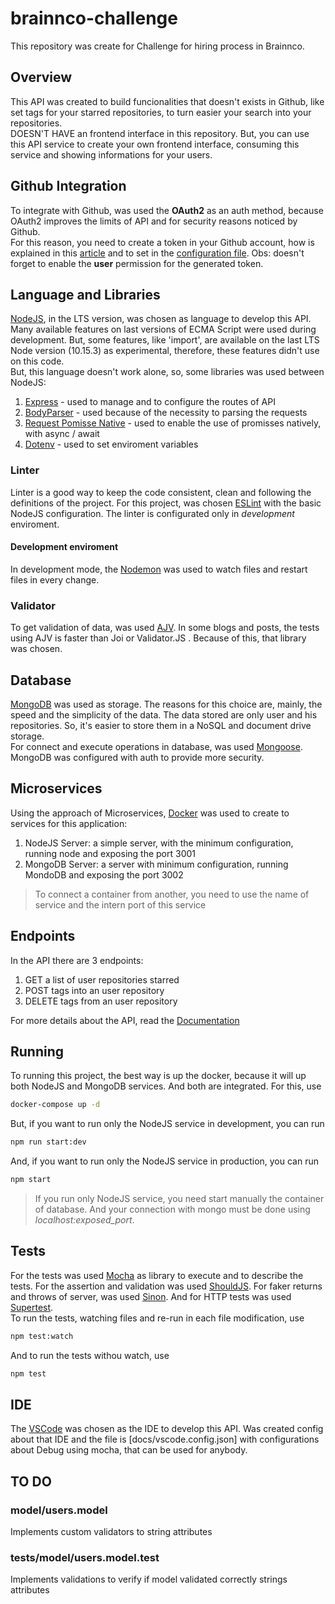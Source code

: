 # brainnco-challenge

This repository was create for Challenge for hiring process in Brainnco.

## Overview

This API was created to build funcionalities that doesn't exists in Github, like set tags for your starred repositories, to turn easier your search into your repositories.  
DOESN'T HAVE an frontend interface in this repository. But, you can use this API service to create your own frontend interface, consuming this service and showing informations for your users.  

## Github Integration

To integrate with Github, was used the **OAuth2** as an auth method, because OAuth2 improves the limits of API and for security reasons noticed by Github.  
For this reason, you need to create a token in your Github account, how is explained in this [article](https://help.github.com/en/articles/creating-a-personal-access-token-for-the-command-line) and to set in the [configuration file](#enviroment-variable). Obs: doesn't forget to enable the **user** permission for the generated token.

## Language and Libraries

[NodeJS](http://nodejs.org), in the LTS version, was chosen as language to develop this API. Many available features on last versions of ECMA Script were used during development. But, some features, like 'import', are available on the last LTS Node version (10.15.3) as experimental, therefore, these features didn't use on this code.  
But, this language doesn't work alone, so, some libraries was used between NodeJS:

1. [Express](https://expressjs.com/pt-br/) - used to manage and to configure the routes of API
2. [BodyParser](https://www.npmjs.com/package/body-parser) - used because of the necessity to parsing the requests
3. [Request Pomisse Native](https://github.com/request/request-promise-native) - used to enable the use of promisses natively, with async / await
4. [Dotenv](https://www.npmjs.com/package/dotenv) - used to set enviroment variables

### Linter

Linter is a good way to keep the code consistent, clean and following the definitions of the project. For this project, was chosen [ESLint](https://eslint.org/) with the basic NodeJS configuration. The linter is configurated only in *development* enviroment.

#### Development enviroment

In development mode, the [Nodemon](https://nodemon.io/) was used to watch files and restart files in every change.

### Validator

To get validation of data, was used [AJV](https://github.com/epoberezkin/ajv). In some blogs and posts, the tests using AJV is faster than Joi or Validator.JS . Because of this, that library was chosen.

## Database

[MongoDB](https://www.mongodb.com/) was used as storage. The reasons for this choice are, mainly, the speed and the simplicity of the data. The data stored are only user and his repositories. So, it's easier to store them in a NoSQL and document drive storage.  
For connect and execute operations in database, was used [Mongoose](https://mongoosejs.com/).  
MongoDB was configured with auth to provide more security.

## Microservices

Using the approach of Microservices, [Docker](https://docker.com) was used to create to services for this application:

1. NodeJS Server: a simple server, with the minimum configuration, running node and exposing the port 3001
2. MongoDB Server: a server with minimum configuration, running MondoDB and exposing the port 3002

> To connect a container from another, you need to use the name of service and the intern port of this service

## Endpoints

In the API there are 3 endpoints:

1. GET a list of user repositories starred
2. POST tags into an user repository
3. DELETE tags from an user repository

For more details about the API, read the [Documentation](docs/API.apib)

## Running

To running this project, the best way is up the docker, because it will up both NodeJS and MongoDB services. And both are integrated. For this, use

```bash
docker-compose up -d
```

But, if you want to run only the NodeJS service in development, you can run

```bash
npm run start:dev
```

And, if you want to run only the NodeJS service in production, you can run

```bash
npm start
```

> If you run only NodeJS service, you need start manually the container of database. And your connection with mongo must be done using *localhost:exposed_port*.

## Tests

For the tests was used [Mocha](https://mochajs.org/) as library to execute and to describe the tests. For the assertion and validation was used [ShouldJS](https://shouldjs.github.io/). For faker returns and throws of server, was used [Sinon](https://sinonjs.org/). And for HTTP tests was used [Supertest](https://www.npmjs.com/package/supertest).  
To run the tests, watching files and re-run in each file modification, use

```bash
npm test:watch
```

And to run the tests withou watch, use

```bash
npm test
```

## IDE

The [VSCode](https://code.visualstudio.com/) was chosen as the IDE to develop this API. Was created config about that IDE and the file is [docs/vscode.config.json] with configurations about Debug using mocha, that can be used for anybody.

## TO DO

### model/users.model

Implements custom validators to string attributes

### tests/model/users.model.test

Implements validations to verify if model validated correctly strings attributes
